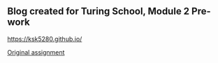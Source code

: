 ## Blog created for Turing School, Module 2 Pre-work

https://ksk5280.github.io/

[Original assignment](https://github.com/rwarbelow/yourusername.github.io)


